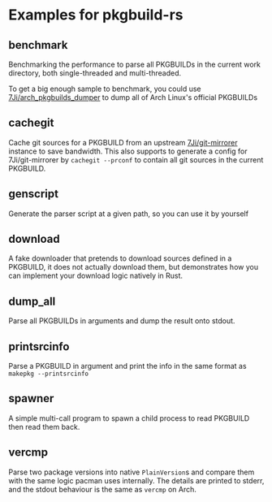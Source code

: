# Examples for pkgbuild-rs

## benchmark
Benchmarking the performance to parse all PKGBUILDs in the current work directory, both single-threaded and multi-threaded.

To get a big enough sample to benchmark, you could use [7Ji/arch_pkgbuilds_dumper](https://github.com/7Ji/arch_pkgbuilds_dumper) to dump all of Arch Linux's official PKGBUILDs

## cachegit
Cache git sources for a PKGBUILD from an upstream [7Ji/git-mirrorer](https://github.com/7Ji/git-mirrorer) instance to save bandwidth. This also supports to generate a config for 7Ji/git-mirrorer by `cachegit --prconf` to contain all git sources in the current PKGBUILD.

## genscript
Generate the parser script at a given path, so you can use it by yourself

## download
A fake downloader that pretends to download sources defined in a PKGBUILD, it does not actually download them, but demonstrates how you can implement your download logic natively in Rust.

## dump_all
Parse all PKGBUILDs in arguments and dump the result onto stdout.

## printsrcinfo
Parse a PKGBUILD in argument and print the info in the same format as `makepkg --printsrcinfo`

## spawner
A simple multi-call program to spawn a child process to read PKGBUILD then read them back.

## vercmp
Parse two package versions into native `PlainVersion`s and compare them with the same logic pacman uses internally. The details are printed to stderr, and the stdout behaviour is the same as `vercmp` on Arch.